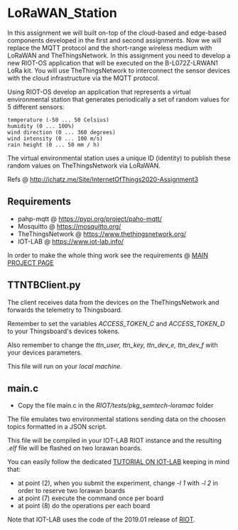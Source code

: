 # LoRaWAN_Station
In this assignment we will built on-top of the cloud-based and edge-based components developed in the first and second assignments. Now we will replace the MQTT protocol and the short-range wireless medium with LoRaWAN and TheThingsNetwork. In this assignment you need to develop a new RIOT-OS application that will be executed on the B-L072Z-LRWAN1 LoRa kit. You will use TheThingsNetwork to interconnect the sensor devices with the cloud infrastructure via the MQTT protocol.

Using RIOT-OS develop an application that represents a virtual environmental station that generates periodically a set of random values for 5 different sensors:

    temperature (-50 ... 50 Celsius)
    humidity (0 ... 100%)
    wind direction (0 ... 360 degrees)
    wind intensity (0 ... 100 m/s)
    rain height (0 ... 50 mm / h) 

The virtual environmental station uses a unique ID (identity) to publish these random values on TheThingsNetwork via LoRaWAN. 

Refs @ http://ichatz.me/Site/InternetOfThings2020-Assignment3

## Requirements
- pahp-mqtt @ https://pypi.org/project/paho-mqtt/
- Mosquitto @ https://mosquitto.org/
- TheThingsNetwork @ https://www.thethingsnetwork.org/
- IOT-LAB @ https://www.iot-lab.info/

In order to make the whole thing work see the requirements @ [MAIN PROJECT PAGE](https://github.com/PanK0/iot-project#requirements)

## TTNTBClient.py 
The client receives data from the devices on the TheThingsNetwork and forwards the telemetry to Thingsboard.

Remember to set the variables _ACCESS\_TOKEN\_C_ and _ACCESS\_TOKEN\_D_ to your Thingsboard's devices tokens.

Also remember to change the _ttn\_user, ttn\_key, ttn\_dev\_e, ttn\_dev\_f_ with your devices parameters.

This file will run on your *local machine*.

## main.c
- Copy the file main.c in the _RIOT/tests/pkg\_semtech-loramac_ folder

The file emulates two environmental stations sending data on the choosen topics formatted in a JSON script.

This file will be compiled in your IOT-LAB RIOT instance and the resulting _.elf_ file will be flashed on two lorawan boards.

You can easily follow the dedicated [TUTORIAL ON IOT-LAB](https://www.iot-lab.info/tutorials/riot-ttn/) keeping in mind that:
- at point (2), when you submit the experiment, change _-l 1_ with _-l 2_ in order to reserve two lorawan boards
- at point (7) execute the command once per board
- at point (8) do the operations per each board

Note that IOT-LAB uses the code of the 2019.01 release of [RIOT](https://github.com/RIOT-OS/RIOT).

